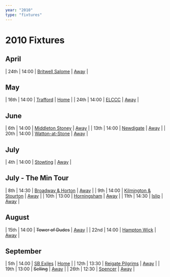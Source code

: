 ```yaml
---
year: "2010"
type: "fixtures"
---
```


# 2010 Fixtures

## April

| 24th | 14:00 | [Britwell Salome](2010-britwell-salome.md) | [Away](https://goo.gl/maps/CGgpPNyQhotADDFs9) |

## May

| 16th | 14:00 | [Trafford](2010-trafford.md) | [Home](https://goo.gl/maps/w2skeCXwzZTEh7e26) |
| 24th | 14:00 | [ELCCC](2010-elcc.md) | [Away]() |

## June

| 6th | 14:00 | [Middleton Stoney](2010-middleton-stoney.md) | [Away](https://goo.gl/maps/NKG1fHyPgmci55aGA) |
| 13th | 14:00 | [Newdigate](2010-newdigate.md) | [Away](https://goo.gl/maps/kQnkUfc3MdtqLyvd8) |
| 20th | 14:00 | [Watton-at-Stone](2010-watton-at-stone.md) | [Away](https://goo.gl/maps/JPBQawMsjLgYtVHk9) |

## July

| 4th | 14:00 | [Stowting](2010-stowting.md) | [Away](https://goo.gl/maps/A5HTfBKbD44fwSDq7) |

## July - The Min Tour

| 8th | 14:30 | [Broadway & Horton](2010-broadway-and-horton.md) | [Away](https://goo.gl/maps/orv3RETHUX95dBWv7) |
| 9th | 14:00 | [Kilmington & Stourton](2010-kilmington-and-tourton.md) | [Away]() |
| 10th | 13:00 | [Horningsham](2010-horningsham.md) | [Away](https://goo.gl/maps/SNpXcsajYDXfjmff7) |
| 11th | 14:30 | [Islip](2010-islip.md) | [Away]() |

## August

| 15th | 14:00 | <del>Tower of Dudes</del> | [Away]() |
| 22nd | 14:00 | [Hampton Wick](2010-hampton-wick.md) | [Away]() |

## September

| 5th | 14.00 | [SB Exiles](2010-sb-exiles.md) | [Home]() |
| 12th | 13:30 | [Reigate Pilgrims](2010-reigate-pilgrims.md) | [Away](https://goo.gl/maps/z54KDhWLtQreY6xy9) |
| 19th | 13:00 | <del>Selling</del> | [Away]() |
| 26th | 12:30 | [Spencer](2010-spencer.md) | [Away]() |